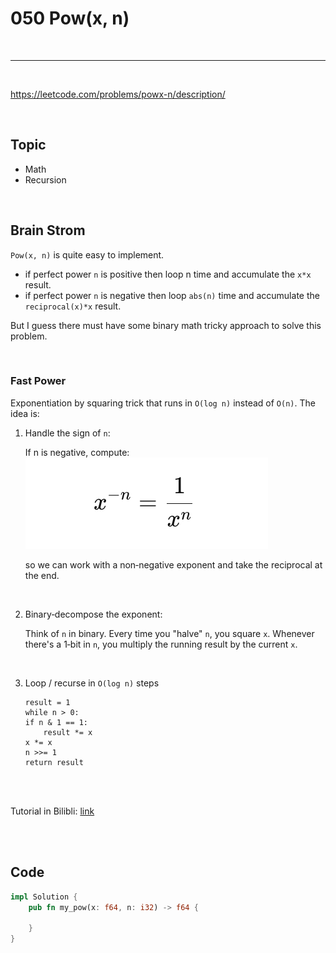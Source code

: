 # 050 Pow(x, n)

<br>

---

<br>

https://leetcode.com/problems/powx-n/description/

<br>

## Topic

* Math
* Recursion

<br>


## Brain Strom

`Pow(x, n)` is quite easy to implement.

* if perfect power `n` is positive then loop n time and accumulate the `x*x` result. 
* if perfect power `n` is negative then loop `abs(n)` time and accumulate the `reciprocal(x)*x` result.

But I guess there must have some binary math tricky approach to solve this problem.

<br>

### Fast Power

Exponentiation by squaring trick that runs in `O(log n)` instead of `O(n)`. The idea is:

1. Handle the sign of `n`:

    If n is negative, compute:
    ![1](imgs/050_1.png)

    so we can work with a non‐negative exponent and take the reciprocal at the end.

<br>

2. Binary‐decompose the exponent:

    Think of `n` in binary. Every time you "halve" `n`, you square `x`. Whenever there's a 1‐bit in `n`, you multiply the running result by the current `x`.

<br>

3. Loop / recurse in `O(log n)` steps

    ```
    result = 1
    while n > 0:
    if n & 1 == 1:
        result *= x
    x *= x
    n >>= 1
    return result
    ```

<br>
<br>

Tutorial in Bilibli: [link](https://www.bilibili.com/video/BV1P3411j72h/?spm_id_from=333.337.search-card.all.click&vd_source=9780a181ac9f1fee5f680f255ee5bc73)

<br>
<br>

## Code

```rust 
impl Solution {
    pub fn my_pow(x: f64, n: i32) -> f64 {
        
    }
}
```